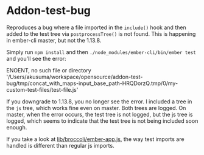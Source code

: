# Addon-test-bug

Reproduces a bug where a file imported in the `include()` hook and then added to the test tree via `postprocessTree()` is not found. This is happening in ember-cli master, but not the 1.13.8.

Simply run `npm install` and then `./node_modules/ember-cli/bin/ember test` and you'll see the error:

  ENOENT, no such file or directory '/Users/akusuma/workspace/opensource/addon-test-bug/tmp/concat_with_maps-input_base_path-HRQDorzQ.tmp/0/my-custom-test-files/test-file.js'

If you downgrade to 1.13.8, you no longer see the error. I included a tree in the `js` tree, which works fine even on master. Both trees are logged. On master, when the error occurs, the test tree is not logged, but the js tree is logged, which seems to indicate that the test tree is not being included soon enough.

If you take a look at [lib/broccoli/ember-app.js](https://github.com/ember-cli/ember-cli/blob/master/lib/broccoli/ember-app.js), the way test imports are handled is different than regular js imports.

